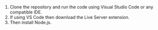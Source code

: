1. Clone the repository and run the code using Visual Studio Code or any compatible IDE.
2. If using VS Code then download the Live Server extension.
3. Then install Node.js.
